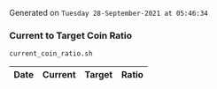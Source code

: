 Generated on `Tuesday 28-September-2021 at 05:46:34`

### Current to Target Coin Ratio
`current_coin_ratio.sh`

Date|Current|Target|Ratio
---|---|---|---
